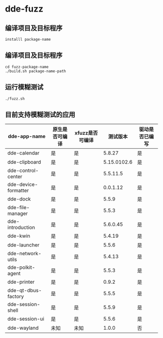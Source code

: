 # dde-fuzz

## 编译项目及目标程序
```
installl package-name
```

## 编译项目及目标程序
```
cd fuzz-package-name
./build.sh package-name-path
```

## 运行模糊测试
```
./fuzz.sh 
```

## 目前支持模糊测试的应用

|dde-app-name|原生是否可编译|xfuzz是否可编译|测试版本|驱动是否已编写|
|---|---|---|---|---|
|dde-calendar|是|是|5.8.27|是|
|dde-clipboard|是|是|5.15.0102.6|是|
|dde-control-center|是|是|5.5.11.5|是|
|dde-device-formatter|是|是|0.0.1.12|是|
|dde-dock|是|是|5.5.9|是|
|dde-file-manager|是|是|5.5.3|是|
|dde-introduction|是|是|5.6.0.45|是|
|dde-kwin|是|是|5.4.19|是|
|dde-launcher|是|是|5.5.6|是|
|dde-network-utils|是|是|5.4.13|是|
|dde-polkit-agent|是|是|5.5.3|是|
|dde-printer|是|是|0.9.2|是|
|dde-qt-dbus-factory|是|是|5.5.5|是|
|dde-session-shell|是|是|5.5.9|是|
|dde-session-ui|是|是|5.5.6|是|
|dde-wayland|未知|未知|1.0.0|否|
